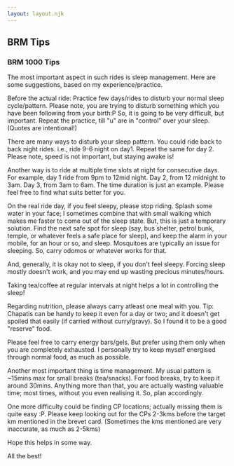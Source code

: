 ```yaml
---
layout: layout.njk
---
```


## BRM Tips

### BRM 1000 Tips

The most important aspect in such rides is sleep management. Here are some suggestions, based on my experience/practice.

Before the actual ride: Practice few days/rides to disturb your normal sleep cycle/pattern. Please note, you are trying to disturb something which you have been following from your birth:P So, it is going to be very difficult, but important. Repeat the practice, till "u" are in "control" over your sleep. (Quotes are intentional!)

There are many ways to disturb your sleep pattern. You could ride back to back night rides. i.e., ride 9-6 night on day1. Repeat the same for day 2. Please note, speed is not important, but staying awake is!


Another way is to ride at multiple time slots at night for consecutive days. For example, day 1 ride from 9pm to 12mid night. Day 2, from 12 midnight to 3am. Day 3, from 3am to 6am. The time duration is just an example. Please feel free to find what suits better for you.

On the real ride day, if you feel sleepy, please stop riding. Splash some water in your face; I sometimes combine that with small walking which makes me faster to come out of the sleep state. But, this is just a temporary solution. Find the next safe spot for sleep (say, bus shelter, petrol bunk, temple, or whatever feels a safe place for sleep), and keep the alarm in your mobile, for an hour or so, and sleep. Mosquitoes are typically an issue for sleeping. So, carry odomos or whatever works for that.

And, generally, it is okay not to sleep, if you don't feel sleepy. Forcing sleep mostly doesn't work, and you may end up wasting precious minutes/hours.

Taking tea/coffee at regular intervals at night helps a lot in controlling the sleep!

Regarding nutrition, please always carry atleast one meal with you. Tip: Chapatis can be handy to keep it even for a day or two; and it doesn't get spoiled that easily (if carried without curry/gravy). So I found it to be a good "reserve" food.

Please feel free to carry energy bars/gels. But prefer using them only when you are completely exhausted. I personally try to keep myself energised through normal food, as much as possible. 

Another most important thing is time management. My usual pattern is ~15mins max for small breaks (tea/snacks). For food breaks, try to keep it around 30mins. Anything more than that, you are actually wasting valuable time; most times, without you even realising it. So, plan accordingly.

One more difficulty could be finding CP locations; actually missing them is quite easy :P. Please keep looking out for the CPs 2-3kms before the target km mentioned in the brevet card. (Sometimes the kms mentioned are very inaccurate, as much as 2-5kms)

Hope this helps in some way.

All the best!

